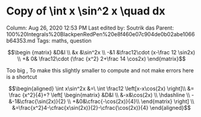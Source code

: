 # Copy of \int x \sin^2 x \quad dx

Column: Aug 26, 2020 12:53 PM
Last edited by: Soutrik das
Parent: 100%20Integrals%20BlackpenRedPen%20e8f460e07c904de0b02abe1066b64353.md
Tags: maths, question

$$\begin {matrix}
&D&I \\
&x &\sin^2x  \\
-&1 &\frac12\cdot (x-\frac 12 \sin2x)  \\
+& 0& \frac12\cdot (\frac {x^2} 2+\frac 14 \cos2x) 
\end{matrix}$$

Too big , To make this slightly smaller to compute and not make errors here is a shortcut 

$$\begin{aligned}
\int x\sin^2x &=\ \int \frac12 \left[x-x\cos(2x) \right]\\
&= \frac {x^2}{4}+?
\left[
\begin{matrix}
&D&I \\
&-x&\cos(2x) \\
\hdashline \\
-&-1&\cfrac{\sin(2x)}{2} \\
+&0&\cfrac{-\cos(2x)}{4}\\
\end{matrix}
\right]
\\
&=\frac{x^2}4-\cfrac{x\sin(2x)}{2}-\cfrac{\cos(2x)}{4}
\end{aligned}$$
